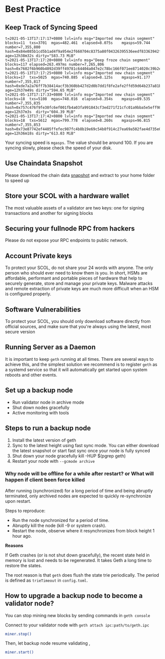 # Best Practice
## Keep Track of Syncing Speed

```
t=2021-05-13T17:17:17+0800 lvl=info msg="Imported new chain segment"             blocks=11  txs=3701  mgas=482.461  elapsed=8.075s    mgasps=59.744  number=7,355,800 hash=0x84e085b1cd5b1ad4f9a954e2f660704c8375a80f04326395536eedf83363942f age=12h38m32s dirty="583.73 MiB"
t=2021-05-13T17:17:20+0800 lvl=info msg="Deep froze chain segment"               blocks=117 elapsed=263.497ms number=7,265,806 hash=0x7602f6b960b4092d39ff49781c64404a047e2c78bc166f071ee8714020c39b2e
t=2021-05-13T17:17:25+0800 lvl=info msg="Imported new chain segment"             blocks=17  txs=5025  mgas=740.885  elapsed=8.125s    mgasps=91.177  number=7,355,817 hash=0xde7a2a76ff7b38414acf3b360bb427d2d0b7dd1f8fe2afe2ffd59d64b237a81b age=12h37m49s dirty="594.65 MiB"
t=2021-05-13T17:17:33+0800 lvl=info msg="Imported new chain segment"             blocks=18  txs=5108  mgas=748.016  elapsed=8.354s    mgasps=89.535  number=7,355,835 hash=0x757c476f9fe30fc6ef001fb4a03fa991843cf3ed271f21cfc01a9bba5e5eff98 age=12h37m3s  dirty="604.39 MiB"
t=2021-05-13T17:17:42+0800 lvl=info msg="Imported new chain segment"             blocks=18  txs=5612  mgas=799.778  elapsed=8.260s    mgasps=96.815  number=7,355,853 hash=0x73e87742ef4405ffefec987fc4b8b19e69c54b8f914c27ea69a502fae4d735e0 age=12h36m18s dirty="613.03 MiB"
```

Your syncing speed is `mgasps`. The value should be around 100.
If you are syncing slowly, please check the speed of your disk.

## Use Chaindata Snapshot

Please download the chain data [snapshot](./snapshot.md) and extract to your home folder to speed up



## Store your SCOL with a hardware wallet

The most valuable assets of a validator are two keys: one for signing transactions and another for signing blocks


## Securing your fullnode RPC from hackers

Please do not expose your RPC endpoints to public network.


## Account Private keys

To protect your SCOL, do not share your 24 words with anyone. The only person who should ever need to know them is you. In short, HSMs are affordable, performant and portable pieces of hardware that help to securely generate, store and manage your private keys. Malware attacks and remote extraction of private keys are much more difficult when an HSM is configured properly.

## Software Vulnerabilities

To protect your SCOL, you should only download software directly from official sources, and make sure that you're always using the latest, most secure version


## Running Server as a Daemon
It is important to keep `geth` running at all times. There are several ways to achieve this, and the simplest solution we recommend is to register `geth`  as a systemd service so that it will automatically get started upon system reboots and other events.


## Set up a backup node
* Run validator node in archive mode
* Shut down nodes gracefully
* Active monitoring with tools

## Steps to run a backup node
1. Install the latest version of geth
2. Sync to the latest height using fast sync mode. You can either download the latest snapshot or start fast sync
once your node is fully synced
3. Shut down your node gracefully kill -HUP $(pgrep geth)
4. Restart your node with `--gcmode archive `

### Why node will be offline for a while after restart? or What will happen if client been force killed

After running (synchronized) for a long period of time and being abruptly terminated, only archived nodes are expected to quickly re-synchronize upon restart.

Steps to reproduce:

* Run the node synchronized for a period of time.
* Abruptly kill the node (kill -9 or system crash).
* Restart the node, observe where it resynchronizes from block height 1 hour ago.


**Reasons**

If Geth crashes (or is not shut down gracefully), the recent state held in memory is lost and needs to be regenerated. It takes Geth a long time to restore the states.

The root reason is that `geth` does flush the state trie periodically. The period is defined as `trieTimeout` in `config.toml`.


## How to upgrade a backup node to become a validator node?

You can stop mining new blocks by sending commands in `geth console`

Connect to your validator node with `geth attach ipc:path/to/geth.ipc`

```bash
miner.stop()
```

Then, let backup node resume validating ,
```bash
miner.start()
```

